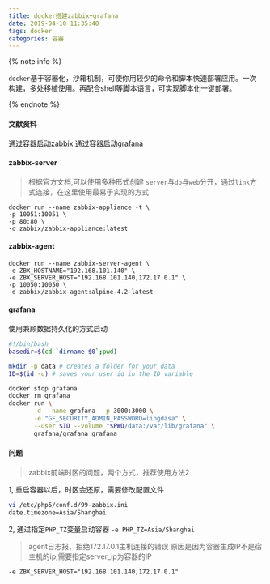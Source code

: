 ```yaml
---
title: docker搭建zabbix+grafana
date: 2019-04-10 11:35:40
tags: docker
categories: 容器
---
```


{% note info %}

`docker`基于容器化，沙箱机制，可使你用较少的命令和脚本快速部署应用。一次构建，多处移植使用。再配合shell等脚本语言，可实现脚本化一键部署。

{% endnote %}

<!-- more -->


#### 文献资料
[通过容器启动zabbix](
https://www.zabbix.com/documentation/4.2/manual/installation/containers)
[通过容器启动grafana](
https://grafana.com/docs/installation/docker/)

#### zabbix-server
> 根据官方文档,可以使用多种形式创建
> `server`与`db`与`web`分开，通过`link`方式连接，在这里使用最易于实现的方式

```shell
docker run --name zabbix-appliance -t \
-p 10051:10051 \
-p 80:80 \
-d zabbix/zabbix-appliance:latest
```

#### zabbix-agent

```shell
docker run --name zabbix-server-agent \
-e ZBX_HOSTNAME="192.168.101.140" \
-e ZBX_SERVER_HOST="192.168.101.140,172.17.0.1" \
-p 10050:10050 \
-d zabbix/zabbix-agent:alpine-4.2-latest
```
#### grafana

使用兼顾数据持久化的方式启动
```bash
#!/bin/bash
basedir=$(cd `dirname $0`;pwd)

mkdir -p data # creates a folder for your data
ID=$(id -u) # saves your user id in the ID variable

docker stop grafana
docker rm grafana
docker run \
       -d --name grafana  -p 3000:3000 \
       -e "GF_SECURITY_ADMIN_PASSWORD=lingdasa" \
       --user $ID --volume "$PWD/data:/var/lib/grafana" \
       grafana/grafana grafana
```

#### 问题

> zabbix前端时区的问题，两个方式，推荐使用方法2

1, 重启容器以后，时区会还原，需要修改配置文件

```bash
vi /etc/php5/conf.d/99-zabbix.ini
date.timezone=Asia/Shanghai
```
2, 通过指定`PHP_TZ`变量启动容器 `-e PHP_TZ=Asia/Shanghai`

> agent日志报，拒绝172.17.0.1主机连接的错误
> 原因是因为容器生成IP不是宿主机的ip,需要指定server_ip为容器的IP

```
-e ZBX_SERVER_HOST="192.168.101.140,172.17.0.1"
```

